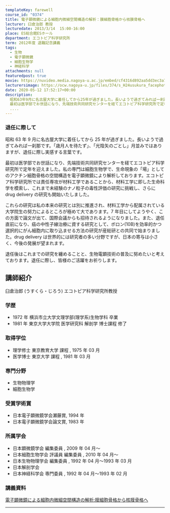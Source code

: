 ```yaml
---
templateKey: farewell
course_id: "0374"
title: 電子顕微鏡による細胞内微細空間構造の解析：膜細胞骨格から核膜骨格へ
lecturer: 臼倉治郎 教授
lecturedate: 2013/3/14  15:00-16:00
place: ES総合館ESホール
department: エコトピア科学研究所
term: 2012年度 退職記念講義
tags:
  - 生物
  - 電子顕微鏡
  - 細胞生物学
  - 神経科学
attachments: null
featuredpost: true
movie: https://nuvideo.media.nagoya-u.ac.jp/embed/cf4316d892aa5dd3ec3a7b347e2034ce6a5785cf
lecturersimage: https://ocw.nagoya-u.jp/files/374/s_H24usukura_facephoto.jpg
date: 2020-05-12 17:52:17+00:00
description:
  昭和63年9月に名古屋大学に着任してから25年が過ぎました。長いようで過ぎてみれば一刹那です。「歳月人を待たず」、「光陰矢のごとし」月並みではありますが、退任に際し実感する言葉です。
  最初は医学部でお世話になり、先端技術共同研究センターを経てエコトピア科学研究所で定年を迎えました。私の専門は細胞生物学で、生命現象の「場」としてのアクチン細胞骨格の空間構造を電子顕微鏡により解析しております。
  ....
---
```


### 退任に際して

昭和 63 年 9 月に名古屋大学に着任してから 25 年が過ぎました。長いようで過ぎてみれば一刹那です。「歳月人を待たず」、「光陰矢のごとし」月並みではありますが、退任に際し実感する言葉です。

最初は医学部でお世話になり、先端技術共同研究センターを経てエコトピア科学研究所で定年を迎えました。私の専門は細胞生物学で、生命現象の「場」としてのアクチン細胞骨格の空間構造を電子顕微鏡により解析しております。エコトピア科学研究所では責任専攻が材料工学であることから、材料工学に即した生命科学を模索し、これまで未経験のナノ粒子の毒性評価の研究に挑戦し、さらに drug delivery の研究も開始いたしました。

これらの研究は私の本来の研究とは別に推進され、材料工学から配属されている大学院生の努力によるところが極めて大であります。7 年目にしてようやく、この方面で論文が出て、国際会議からも招待されるようになりました。また、退任直前になり、癌の中性子線治療に資する研究として、ボロン(10B)を効率的かつ選択的にがん細胞内に取り込ませる方法の研究が産総研との共同で始まりました。drug delivery は世界的には研究者の多い分野ですが、日本の寄与は小さく、今後の発展が望まれます。

退任後はこれまでの研究を纏めることと、生物電顕技術の普及に努めたいと考えております。退任に際し、皆様のご活躍をお祈りします。

## 講師紹介

臼倉治郎 (うすくら・じろう) エコトピア科学研究所教授

### 学歴

- 1972 年 横浜市立大学文理学部(理学系)生物学科 卒業
- 1981 年 東京大学大学院 医学研究科 解剖学 博士課程 修了

### 取得学位

- 理学修士 東京教育大学 課程 , 1975 年 03 月
- 医学博士 東京大学 課程 , 1981 年 03 月

### 専門分野

- 生物物理学
- 細胞生物学

### 受賞学術賞

- 日本電子顕微鏡学会瀬藤賞, 1994 年
- 日本電子顕微鏡学会論文賞, 1983 年

### 所属学会

- 日本顕微鏡学会 編集委員 , 2009 年 04 月〜
- 日本細胞生物学会 評議員 編集委員 , 2010 年 04 月〜
- 日本生物物理学会 編集委員 , 1992 年 04 月〜1993 年 03 月
- 日本解剖学会
- 日本神経科学会 専門委員 , 1992 年 04 月〜1993 年 02 月

### 講義資料

[電子顕微鏡による細胞内微細空間構造の解析:膜細胞骨格から核膜骨格へ](https://ocw.nagoya-u.jp/files/374/usukura_lastlecture.pdf)

---
